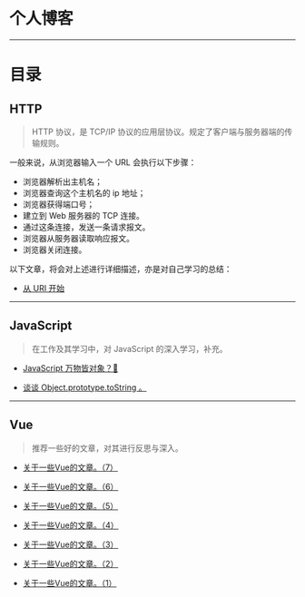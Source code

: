 # 个人博客

---

# 目录

## HTTP

> HTTP 协议，是 TCP/IP 协议的应用层协议。规定了客户端与服务器端的传输规则。

一般来说，从浏览器输入一个 URL 会执行以下步骤：

- 浏览器解析出主机名；
- 浏览器查询这个主机名的 ip 地址；
- 浏览器获得端口号；
- 建立到 Web 服务器的 TCP 连接。
- 通过这条连接，发送一条请求报文。
- 浏览器从服务器读取响应报文。
- 浏览器关闭连接。

以下文章，将会对上述进行详细描述，亦是对自己学习的总结：

- [从 URI 开始](https://github.com/jkchao/bolg/issues/10)


---


## JavaScript

> 在工作及其学习中，对 JavaScript 的深入学习，补充。


- [JavaScript 万物皆对象？🤔](https://github.com/jkchao/bolg/issues/9)

- [谈谈 Object.prototype.toString 。](https://github.com/jkchao/bolg/issues/8)

---


## Vue

> 推荐一些好的文章，对其进行反思与深入。

- [关于一些Vue的文章。（7）](https://github.com/jkchao/bolg/issues/7)

- [关于一些Vue的文章。（6）](https://github.com/jkchao/bolg/issues/6)

- [关于一些Vue的文章。（5）](https://github.com/jkchao/bolg/issues/5)

- [关于一些Vue的文章。（4）](https://github.com/jkchao/bolg/issues/4)

- [关于一些Vue的文章。（3）](https://github.com/jkchao/bolg/issues/3)

- [关于一些Vue的文章。（2）](https://github.com/jkchao/bolg/issues/2)

- [关于一些Vue的文章。（1）](https://github.com/jkchao/bolg/issues/1)


